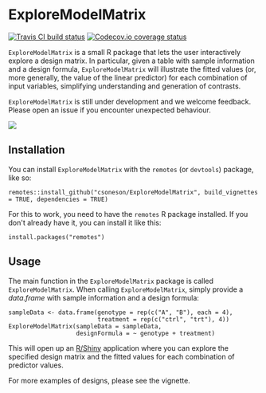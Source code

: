 # ExploreModelMatrix
[![Travis CI build status](https://travis-ci.com/csoneson/ExploreModelMatrix.svg?branch=master)](https://travis-ci.com/csoneson/ExploreModelMatrix)
[![Codecov.io coverage status](https://codecov.io/github/csoneson/ExploreModelMatrix/coverage.svg?branch=master)](https://codecov.io/github/csoneson/ExploreModelMatrix)


`ExploreModelMatrix` is a small R package that lets the user interactively
explore a design matrix. In particular, given a table with sample information
and a design formula, `ExploreModelMatrix` will illustrate the fitted values
(or, more generally, the value of the linear predictor) for each combination of
input variables, simplifying understanding and generation of contrasts.

`ExploreModelMatrix` is still under development and we welcome feedback. Please
open an issue if you encounter unexpected behaviour.

![](https://github.com/csoneson/ExploreModelMatrix/blob/master/inst/www/ExploreModelMatrix.png?raw=true)

## Installation

You can install `ExploreModelMatrix` with the `remotes` (or `devtools`) package,
like so:

```
remotes::install_github("csoneson/ExploreModelMatrix", build_vignettes = TRUE, dependencies = TRUE)
```

For this to work, you need to have the `remotes` R package installed. If you
don't already have it, you can install it like this:

```
install.packages("remotes")
```

## Usage

The main function in the `ExploreModelMatrix` package is called
`ExploreModelMatrix`. When calling `ExploreModelMatrix`, simply provide a
_data.frame_ with sample information and a design formula:

```
sampleData <- data.frame(genotype = rep(c("A", "B"), each = 4),
                         treatment = rep(c("ctrl", "trt"), 4))
ExploreModelMatrix(sampleData = sampleData,
                   designFormula = ~ genotype + treatment)

```

This will open up an [R/Shiny](https://shiny.rstudio.com/) application where you
can explore the specified design matrix and the fitted values for each
combination of predictor values.

For more examples of designs, please see the vignette. 
